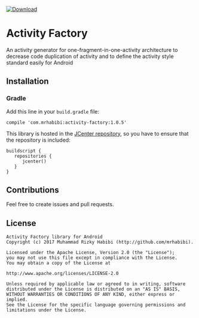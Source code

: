 [ ![Download](https://api.bintray.com/packages/mrhabibi/maven/activity-factory/images/download.svg) ](https://bintray.com/mrhabibi/maven/activity-factory/_latestVersion)
# Activity Factory
An activity generator for one-fragment-in-one-activity architecture to decrease code duplication of activity and to define the activity style standard easily for Android

## Installation

### Gradle

Add this line in your `build.gradle` file:

```
compile 'com.mrhabibi:activity-factory:1.0.5'
```

This library is hosted in the [JCenter repository](https://bintray.com/mrhabibi/maven), so you have to ensure that the repository is included:

```
buildscript {
   repositories {
      jcenter()
   }
}
```

## Contributions

Feel free to create issues and pull requests.

## License

```
Activity Factory library for Android
Copyright (c) 2017 Muhammad Rizky Habibi (http://github.com/mrhabibi).

Licensed under the Apache License, Version 2.0 (the "License");
you may not use this file except in compliance with the License.
You may obtain a copy of the License at

http://www.apache.org/licenses/LICENSE-2.0

Unless required by applicable law or agreed to in writing, software
distributed under the License is distributed on an "AS IS" BASIS,
WITHOUT WARRANTIES OR CONDITIONS OF ANY KIND, either express or implied.
See the License for the specific language governing permissions and
limitations under the License.
```
